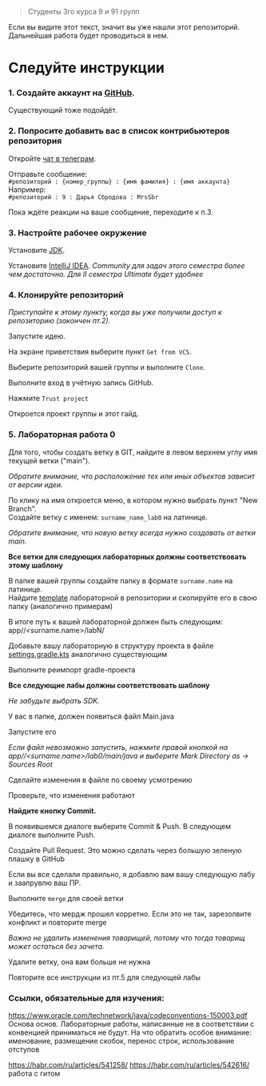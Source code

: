 > Студенты 3го курса 9 и 91 групп

Если вы видите этот текст, значит вы уже нашли этот репозиторий. Дальнейшая работа будет проводиться в нем.

# Следуйте инструкции

### 1. Создайте аккаунт на [GitHub](https://github.com/signup).
Существующий тоже подойдёт.

### 2. Попросите добавить вас в список контрибьютеров репозитория

Откройте [чат в телеграм](https://t.me/+L0dRKyV41qU1OTNi).  

Отправьте сообщение:  
```#репозиторий : {номер_группы} : {имя фамилия} : {имя аккаунта}```  
Например:  
```#репозиторий : 9 : Дарья Сбродова : MrsSbr```

Пока ждёте реакции на ваше сообщение, переходите к п.3.

### 3. Настройте рабочее окружение

Установите [JDK](https://adoptium.net/temurin/releases/).

Установите [IntelliJ IDEA](https://www.jetbrains.com/idea/download/).
_Community для задач этого семестра более чем достаточно. Для II семестра Ultimate будет удобнее_


### 4. Клонируйте репозиторий

_Приступайте к этому пункту, когда вы уже получили доступ к репозиторию (закончен пт.2)._

Запустите идею.

На экране приветствия выберите пункт `Get from VCS`.

Выберите репозиторий вашей группы и выполните `Clone`.

Выполните вход в учётную запись GitHub.

Нажмите `Trust project`

Откроется проект группы и этот гайд.

### 5. Лабораторная работа 0

Для того, чтобы создать ветку в GIT, найдите в левом верхнем углу имя текущей ветки ("main").

_Обратите внимание, что расположение тех или иных объектов зависит от версии идеи._

По клику на имя откроется меню, в котором нужно выбрать пункт "New Branch".  
Создайте ветку с именем: `surname_name_lab0` на латинице.

_Обратите внимание, что новую ветку всегда нужно создавать от ветки main._

**Все ветки для следующих лабораторных должны соответствовать этому шаблону**

В папке вашей группы создайте папку в формате `surname.name` на латинице.  
Найдите [template](template/lab0) лабораторной в репозитории и скопируйте его в свою папку (аналогично примерам)

В итоге путь к вашей лабораторной должен быть следующим: app/<Group>/<surname.name>/labN/

Добавьте вашу лабораторную в структуру проекта в файле [settings.gradle.kts](settings.gradle.kts) аналогично существующим

Выполните реимпорт gradle-проекта

**Все следующие лабы должны соответствовать шаблону**

_Не забудьте выбрать SDK._

У вас в папке, должен появиться файл Main.java

Запустите его

_Если файл невозможно запустить, нажмите правой кнопкой на app/<group>/<surname.name>/lab0/main/java и выберите Mark Directory as -> Sources Root_

Сделайте изменения в файле по своему усмотрению

Проверьте, что изменения работают

**Найдите кнопку Commit.**

В появившемся диалоге выберите Commit & Push. В следующем диалоге выполните Push.

Создайте Pull Request. Это можно сделать через большую зеленую плашку в GitHub

Если вы все сделали правильно, я добавлю вам вашу следующую лабу и заапрувлю ваш ПР.

Выполните `merge` для своей ветки

Убедитесь, что мердж прошел корретно. Если это не так, зарезолвите конфликт и повторите merge

_Важно не удалить изменения товарищей, потому что тогда товарищ может остаться без зачета._

Удалите ветку, она вам больше не нужна

Повторите все инструкции из пт.5 для следующей лабы


### Ссылки, обязательные для изучения:
https://www.oracle.com/technetwork/java/codeconventions-150003.pdf Основа основ. 
Лабораторные работы, написанные не в соответствии с конвенцией приниматься не будут.
На что обратить особое внимание: именование, размещение скобок, перенос строк, использование отступов

https://habr.com/ru/articles/541258/
https://habr.com/ru/articles/542616/ работа с гитом

